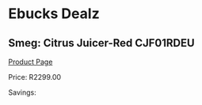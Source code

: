 
# Ebucks Dealz
## Smeg: Citrus Juicer-Red CJF01RDEU
[Product Page](https://www.ebucks.com/web/shop/productSelected.do?prodId=1151107903&catId=1196428103)

Price: R2299.00

Savings: 


	